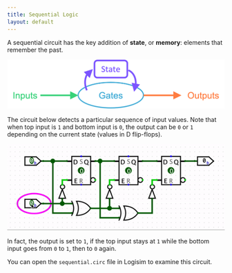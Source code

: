 ```yaml
---
title: Sequential Logic
layout: default
---
```

A sequential circuit has the key addition of **state**, or **memory**:
elements that remember the past.

![Sequential circuit](../images/sequential.png)

The circuit below detects a particular sequence of input values.
Note that when top input is `1` and bottom input is `0`,
the output can be `0` or `1` depending on the current state (values in D flip-flops).

![Sequential circuit example](../images/sequential.gif)

In fact, the output is set to `1`,
if the top input stays at `1`
while the bottom input goes from `0` to `1`,
then to `0` again.

You can open the `sequential.circ` file in Logisim to examine this circuit.
